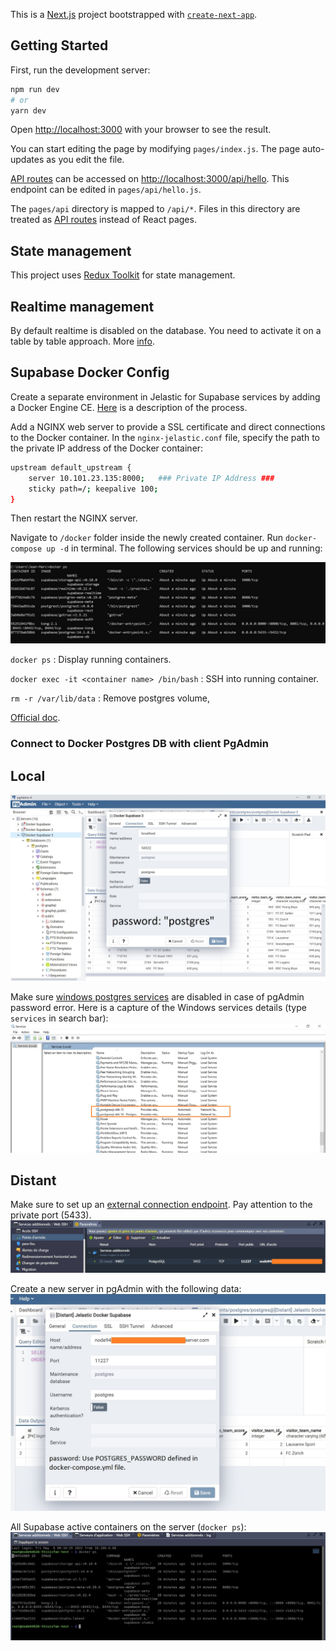 This is a [Next.js](https://nextjs.org/) project bootstrapped with [`create-next-app`](https://github.com/vercel/next.js/tree/canary/packages/create-next-app).

## Getting Started

First, run the development server:

```bash
npm run dev
# or
yarn dev
```

Open [http://localhost:3000](http://localhost:3000) with your browser to see the result.

You can start editing the page by modifying `pages/index.js`. The page auto-updates as you edit the file.

[API routes](https://nextjs.org/docs/api-routes/introduction) can be accessed on [http://localhost:3000/api/hello](http://localhost:3000/api/hello). This endpoint can be edited in `pages/api/hello.js`.

The `pages/api` directory is mapped to `/api/*`. Files in this directory are treated as [API routes](https://nextjs.org/docs/api-routes/introduction) instead of React pages.

## State management

This project uses [Redux Toolkit](https://redux-toolkit.js.org/usage/usage-with-typescript) for state management.

## Realtime management

By default realtime is disabled on the database. You need to activate it on a table by table approach. More [info](https://supabase.com/docs/guides/api#managing-realtime).

## Supabase Docker Config

Create a separate environment in Jelastic for Supabase services by adding a Docker Engine CE. [Here](https://docs.jelastic.com/docker-engine-deployment/) is a description of the process.

Add a NGINX web server to provide a SSL certificate and direct connections to the Docker container. In the `nginx-jelastic.conf` file, specify the path to the private IP address of the Docker container: 
```bash
upstream default_upstream {
    server 10.101.23.135:8000;   ### Private IP Address ###
    sticky path=/; keepalive 100;
}
```
Then restart the NGINX server.

Navigate to `/docker` folder inside the newly created container. Run `docker-compose up -d` in terminal. The following services should be up and running:

![supabase_local_development_docker](public/supabase_local_development_docker.jpg)

`docker ps` : Display running containers.

`docker exec -it <container name> /bin/bash` : SSH into running container.

`rm -r /var/lib/data` : Remove postgres volume,

[Official doc](https://supabase.com/docs/guides/local-development).

### Connect to Docker Postgres DB with client PgAdmin

## Local
![supabase_pgadmin_connection_config](public/supabase_pgadmin_connection_config.jpg)

Make sure [windows postgres services](https://github.com/sameersbn/docker-postgresql/issues/112) are disabled in case of pgAdmin password error. Here is a capture of the Windows services details (type `services` in search bar):
![disable_windows_postgres_service](public/disable_windows_postgres_service.jpg)

## Distant

Make sure to set up an [external connection endpoint](https://jelastic.com/blog/how-to-connect-to-your-docker-container-inside-jelastic-cloud/). Pay attention to the private port (5433).
![jelastic_docker_external_connection](public/jelastic_docker_external_connection.jpg)

Create a new server in pgAdmin with the following data:
![jelastic_docker_pgadmin_connection_config](public/jelastic_docker_pgadmin_connection_configuration.jpg)

All Supabase active containers on the server (`docker ps`):
![jelastic_docker_list_supabase_containers](public/jelastic_docker_list_supabase_containers.jpg)
